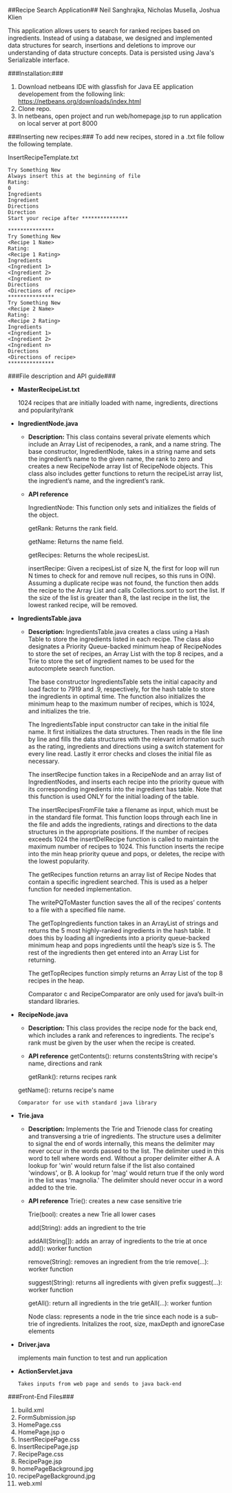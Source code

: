 ##Recipe Search Application##
Neil Sanghrajka, Nicholas Musella, Joshua Klien

This application allows users to search for ranked recipes based on ingredients. Instead of using a database, we designed and implemented data structures for search, insertions and deletions to improve our understanding of data structure concepts.
Data is persisted using Java's Serializable interface.

###Installation:###

1. Download netbeans IDE with glassfish for Java EE application developement from the following link: https://netbeans.org/downloads/index.html
2. Clone repo.
3. In netbeans, open project and run web/homepage.jsp to run application on local server at port 8000

###Inserting new recipes:###
To add new recipes, stored in a .txt file follow the following template.

InsertRecipeTemplate.txt

	Try Something New
	Always insert this at the beginning of file
	Rating:
	0
	Ingredients
	Ingredient
	Directions
	Direction
	Start your recipe after ***************

	***************
	Try Something New
	<Recipe 1 Name>
	Rating:
	<Recipe 1 Rating>
	Ingredients
	<Ingredient 1>
	<Ingredient 2>
	<Ingredient n>
	Directions
	<Directions of recipe>
	***************
	Try Something New
	<Recipe 2 Name>
	Rating:
	<Recipe 2 Rating>
	Ingredients
	<Ingredient 1>
	<Ingredient 2>
	<Ingredient n>
	Directions
	<Directions of recipe>
	***************


###File description and API guide###
  * **MasterRecipeList.txt**

	1024 recipes that are initially loaded with name, ingredients, directions and popularity/rank

  * **IngredientNode.java**

	  * **Description:**
	This class contains several private elements which include an Array List of recipenodes, a rank, and a name string. The base constructor, IngredientNode, takes in a string name and sets the ingredient’s name to the given name, the rank to zero and creates a new RecipeNode array list of RecipeNode objects. This class also includes getter functions to return the recipeList array list, the ingredient’s name, and the ingredient’s rank.

    * **API reference**
    
    	IngredientNode: This function only sets and initializes the fields of the object.
    
    	getRank: Returns the rank field.
    	
    	getName: Returns the name field.
    
    	getRecipes: Returns the whole recipesList.
    
    	insertRecipe:  Given a recipesList of size N, the first for loop will run N times to check for and remove null recipes, so this runs in O(N).  Assuming a duplicate recipe was not found, the function then adds the recipe to the Array List and calls Collections.sort to sort the list.  If the size of the list is greater than 8, the last recipe in the list, the lowest ranked recipe, will be removed.

  * **IngredientsTable.java**

	  * **Description:**
    	IngredientsTable.java creates a class using a Hash Table to store the ingredients listed in each recipe. The class also designates a Priority Queue-backed minimum heap of RecipeNodes to store the set of recipes, an Array List with the top 8 recipes, and a Trie to store the set of ingredient names to be used for the autocomplete search function.
    
    	The base constructor IngredientsTable sets the initial capacity and load factor to 7919 and .9, respectively, for the hash table to store the ingredients in optimal time. The function also initializes the minimum heap to the maximum number of recipes, which is 1024, and initializes the trie. 
    
    	The IngredientsTable input constructor can take in the initial file name. It first initializes the data structures. Then reads in the file line by line and fills the data structures with the relevant information such as the rating, ingredients and directions using a switch statement for every line read. Lastly it error checks and closes the initial file as necessary. 
    
    	The insertRecipe function takes in a RecipeNode and an array list of IngredientNodes, and inserts each recipe into the priority queue with its corresponding ingredients into the ingredient has table. Note that this function is used ONLY for the initial loading of the table. 
    
    	The insertRecipesFromFile take a filename as input, which must be in the standard file format. This function loops through each line in the file and adds the ingredients, ratings and directions to the data structures in the appropriate positions. If the number of recipes exceeds 1024 the insertDelRecipe function is called to maintain the maximum number of recipes to 1024. This function inserts the recipe into the min heap priority queue and pops, or deletes, the recipe with the lowest popularity. 
    
    	The getRecipes function returns an array list of Recipe Nodes that contain a specific ingredient searched. This is used as a helper function for needed implementation.
    
    	The writePQToMaster function saves the all of the recipes’ contents to a file with a specified file name.
    
    	The getTopIngredients function takes in an ArrayList of strings and returns the 5 most highly-ranked ingredients in the hash table.  It does this by loading all ingredients into a priority queue-backed minimum heap and pops ingredients until the heap’s size is 5.  The rest of the ingredients then get entered into an Array List for returning.
    
    	The getTopRecipes function simply returns an Array List of the top 8 recipes in the heap.
    
    	Comparator c and RecipeComparator are only used for java’s built-in standard libraries.

  * **RecipeNode.java**
	
    * **Description:**
      This class provides the recipe node for the back end, which includes a rank and references to ingredients.  The recipe's rank must be given by the user when the recipe is created.

	 * **API reference**
  	  getContents(): returns constentsString with recipe's name, directions and rank
  
    	getRank(): returns recipes rank
  
      getName(): returns recipe's name
  
    	Comparator for use with standard java library

  * **Trie.java**

	  * **Description:**
  	Implements the Trie and Trienode class for creating and transversing a trie of ingredients. The structure uses a delimiter to signal the end of words internally, this means the delimiter may never occur in the words passed to the list. The delimiter used in this word to tell where words end. Without a proper delimiter either A. A lookup for 'win' would return false if the list also contained 'windows', or B. A lookup for 'mag' would return true if the only word in the list was 'magnolia.' The delimiter should never occur in a word added to the trie.
  
    * **API reference**
    	Trie(): creates a new case sensitive trie
    
    	Trie(bool): creates a new Trie all lower cases
    
    	add(String): adds an ingredient to the trie
    
    	addAll(String[]): adds an array of ingredients to the trie at once
    		add(): worker function
    
    	remove(String): removes an ingredient from the trie
    		remove(...): worker function
    
    	suggest(String): returns all ingredients with given prefix
    		suggest(...): worker function
    
    	getAll(): return all ingredients in the trie
    		getAll(...): worker funtion
    
    	Node class: represents a node in the trie since each node is a sub-trie of ingredients. Initalizes the root, size, maxDepth and ignoreCase elements

  * **Driver.java**

	  implements main function to test and run application

  * **ActionServlet.java**
	
	    Takes inputs from web page and sends to java back-end


###Front-End Files###

1. build.xml
2. FormSubmission.jsp 	
3. HomePage.css 	
4. HomePage.jsp 	o
5. InsertRecipePage.css 	
6. InsertRecipePage.jsp 	
7. RecipePage.css 	
8. RecipePage.jsp 	
9. homePageBackground.jpg 	
10. recipePageBackground.jpg
11. web.xml

